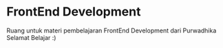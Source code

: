 # FrontEnd Development

Ruang untuk materi pembelajaran FrontEnd Development dari Purwadhika 
Selamat Belajar :)